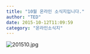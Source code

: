 ```yaml
---
title: "10월 온라인 소식지입니다."
author: "TED"
date: 2015-10-12T11:09:59
category: "온라인소식지"
---
```


![201510.jpg](/files/attach/images/1659/977/032/d65319c3da3442100c9fed8319bc8ffa.jpg)
